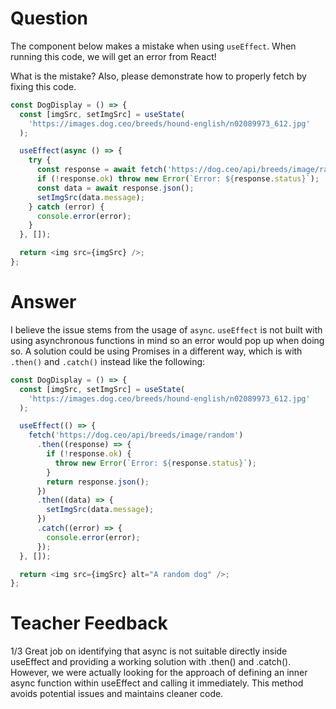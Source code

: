 # Question

The component below makes a mistake when using `useEffect`. When running this code, we will get an error from React!

What is the mistake? Also, please demonstrate how to properly fetch by fixing this code.

```js
const DogDisplay = () => {
  const [imgSrc, setImgSrc] = useState(
    'https://images.dog.ceo/breeds/hound-english/n02089973_612.jpg'
  );

  useEffect(async () => {
    try {
      const response = await fetch('https://dog.ceo/api/breeds/image/random');
      if (!response.ok) throw new Error(`Error: ${response.status}`);
      const data = await response.json();
      setImgSrc(data.message);
    } catch (error) {
      console.error(error);
    }
  }, []);

  return <img src={imgSrc} />;
};
```

# Answer

I believe the issue stems from the usage of `async`. `useEffect` is not built with using asynchronous functions in mind so an error would pop up when doing so. A solution could be using Promises in a different way, which is with `.then()` and `.catch()` instead like the following:

```js
const DogDisplay = () => {
  const [imgSrc, setImgSrc] = useState(
    'https://images.dog.ceo/breeds/hound-english/n02089973_612.jpg'
  );

  useEffect(() => {
    fetch('https://dog.ceo/api/breeds/image/random')
      .then((response) => {
        if (!response.ok) {
          throw new Error(`Error: ${response.status}`);
        }
        return response.json();
      })
      .then((data) => {
        setImgSrc(data.message);
      })
      .catch((error) => {
        console.error(error);
      });
  }, []);

  return <img src={imgSrc} alt="A random dog" />;
};
```

# Teacher Feedback
1/3
Great job on identifying that async is not suitable directly inside useEffect and providing a working solution with .then() and .catch(). However, we were actually looking for the approach of defining an inner async function within useEffect and calling it immediately. This method avoids potential issues and maintains cleaner code.